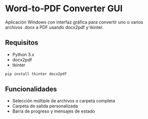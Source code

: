 # Word-to-PDF Converter GUI

Aplicación Windows con interfaz gráfica para convertir uno o varios archivos .docx a PDF usando docx2pdf y tkinter.

## Requisitos
- Python 3.x  
- docx2pdf
- tkinter

```python
pip install tkinter docx2pdf
```

## Funcionalidades
- Selección múltiple de archivos o carpeta completa  
- Carpeta de salida personalizada  
- Barra de progreso y mensajes de estado
